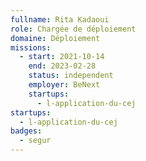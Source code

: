 ```yaml
---
fullname: Rita Kadaoui
role: Chargée de déploiement
domaine: Déploiement
missions:
  - start: 2021-10-14
    end: 2023-02-28
    status: independent
    employer: BeNext
    startups:
      - l-application-du-cej
startups:
  - l-application-du-cej
badges:
  - segur
---
```

